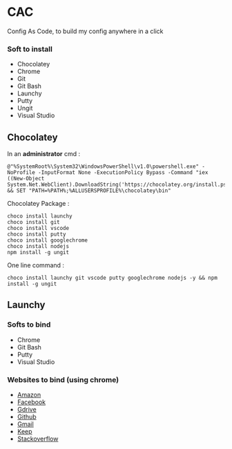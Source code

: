 # CAC
Config As Code, to build my config anywhere in a click

### Soft to install 
* Chocolatey
* Chrome
* Git
* Git Bash
* Launchy
* Putty
* Ungit
* Visual Studio

## Chocolatey
In an **administrator** cmd :
```
@"%SystemRoot%\System32\WindowsPowerShell\v1.0\powershell.exe" -NoProfile -InputFormat None -ExecutionPolicy Bypass -Command "iex ((New-Object System.Net.WebClient).DownloadString('https://chocolatey.org/install.ps1'))" && SET "PATH=%PATH%;%ALLUSERSPROFILE%\chocolatey\bin"
```
Chocolatey Package :
``` 
choco install launchy 
choco install git 
choco install vscode 
choco install putty
choco install googlechrome
choco install nodejs
npm install -g ungit
```
One line command :
``` 
choco install launchy git vscode putty googlechrome nodejs -y && npm install -g ungit
```
## Launchy
### Softs to bind
* Chrome
* Git Bash
* Putty
* Visual Studio

### Websites to bind (using chrome)
* [Amazon](https://www.amazon.fr/)
* [Facebook](https://www.facebook.com/)
* [Gdrive](https://www.google.com/drive/)
* [Github](https://github.com/)
* [Gmail](https://mail.google.com/)
* [Keep](http://keep.google.com)
* [Stackoverflow](https://stackoverflow.com)

